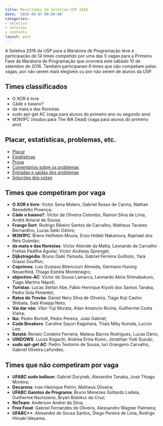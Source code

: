 ```yaml
---
title: Resultados da Seletiva USP 2016
date: '2016-09-07 00:00:00'
categories:
- seletiva
- noticias
- contests
layout: post
---
```


A Seletiva 2016 da USP para a Maratona de Programação teve a participação
de 14 times competido por uma das 5 vagas para a Primeira Fase da Maratona
de Programação que ocorrerá este sábado 10 de setembro de 2016.
Também participaram 6 times que não competiam pelas vagas, por não serem
mais elegíveis ou por não serem de alunos da USP.


## Times classificados
- O XOR é livre
- Câde o baiano?
- da mata e das florestas
- sudo apt-get AC (vaga para alunos do primeiro ano ou segundo ano)
- M3N1PC (mudou para The WA Dead) (vaga para alunos do primeiro ano)


## Placar, estatísticas, problemas, etc.
- [Placar](https://dl.dropboxusercontent.com/u/30620545/detailedscore.html)
- [Estatísticas](https://dl.dropboxusercontent.com/u/30620545/stats.html)
- [Prova](https://dl.dropboxusercontent.com/u/30620545/caderno.pdf)
- [Comentários sobre os problemas](https://dl.dropboxusercontent.com/u/30620545/comentarios.pdf) 
- [Entradas e saídas dos problemas](https://dl.dropboxusercontent.com/u/30620545/io.zip)
- [Soluções dos juízes](https://dl.dropboxusercontent.com/u/30620545/solutions.zip)

## Times que competiram por vaga
- **O XOR é livre**: Victor Sena Molero, Gabriel Russo de Carmo, Nathan Benedetto Proença;
- **Câde o baiano?**: Victor de Oliveira Colombo, Ramon Silva de Lima, André Amaral de Sousa;
- **Frango Sort**: Rodrigo Ribeiro Santos de Carvalho, Matheus Tavares Bernardino, Lucas Seiki Oshiro;
- **M3N1PC**: Breno Helfstein Moura, Enzo Hideki Nakamura, Raphael dos Reis Gusmão;
- **da mata e das florestas**: Victor Aliende da Matta, Leonardo de Carvalho Freitas Padilha Aguilar, Victor Andreas Sprengel;
- **Dijkstragédia**: Bruno Daiki Yamada, Gabriel Ferreira Guilhoto, Yara Grassi Gouffon;
- **Coprimes**: Luis Gustavo Bitencourt Almeida, Germano Huning Neuenfeld, Thiago Estrela Montenegro;
- **objective-AC**: Víctor de Sousa Lamarca, Leonardo Akira Shimabukuro, Tiago Martins Nápoli;
- **Turistas**: Lucas Stefan Abe, Fábio Henrique Kiyoiti dos Santos Tanaka, Pedro Sola Pimentel;
- **Ratos do Trovão**: Daniel Nery Silva de Oliveira, Tiago Koji Castro Shibata, Sadi Kneipp Neto;
- **Vai dar não**: Vitor Yuji Murata, Allan Amancio Rocha, Guilherme Costa Vieira;
- **Ika**: Pedro Bortolli, Pedro Pereira, João Gabriel;
- **Code Breakers**: Caroline Sayuri Kagohara, Thaís Miky Kuroda, Luccio Lee;
- **Batatá**: Renato Cordeiro Ferreira, Mateus Barros Rodrigues, Lucas Dário;
- **UINDOWS**: Lucas Kogachi, Andrea Erina Komo, Jonathan Yuiti Suzuki;
- **sudo apt-get AC**: Pedro Teotonio de Sousa, Iuri Grangeiro Carvalho, Gabriel Oliveira Lefundes.

## Times que não competiram por vaga

- **UFABC sudo balloon**: Gabriel Durynek, Alexandre Tanaka, José Thiago Moreira;
- **Decarona**: Ivan Henrique Petrin, Matheus Oliveira;
- **UFABC Garotos de Programa**: Bruno Menezes Gottardo Ladeia, Guilherme Naziozeno, Bryan Bialokur da Cruz;
- **NoTeam**: Anderson Andrei da Silva;
- **Free Food**: Gabriel Fernandes de Oliveira, Alessandro Wagner Palmeira;
- **UFABC++**: Alexandre de Sousa Santos, Diego Pereira de Lima, Rodrigo Hiroaki Ideyama.
